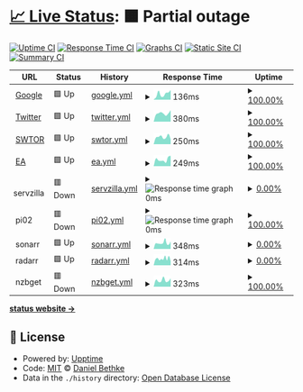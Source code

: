 # [📈 Live Status](https://dbethke.github.io/upptime): <!--live status--> **🟧 Partial outage**

[![Uptime CI](https://github.com/dbethke/upptime/workflows/Uptime%20CI/badge.svg)](https://github.com/upptime/upptime/actions?query=workflow%3A%22Uptime+CI%22)
[![Response Time CI](https://github.com/dbethke/upptime/workflows/Response%20Time%20CI/badge.svg)](https://github.com/upptime/upptime/actions?query=workflow%3A%22Response+Time+CI%22)
[![Graphs CI](https://github.com/dbethke/upptime/workflows/Graphs%20CI/badge.svg)](https://github.com/upptime/upptime/actions?query=workflow%3A%22Graphs+CI%22)
[![Static Site CI](https://github.com/dbethke/upptime/workflows/Static%20Site%20CI/badge.svg)](https://github.com/upptime/upptime/actions?query=workflow%3A%22Static+Site+CI%22)
[![Summary CI](https://github.com/dbethke/upptime/workflows/Summary%20CI/badge.svg)](https://github.com/upptime/upptime/actions?query=workflow%3A%22Summary+CI%22)

<!--start: status pages-->
<!-- This summary is generated by Upptime (https://github.com/upptime/upptime) -->
<!-- Do not edit this manually, your changes will be overwritten -->
<!-- prettier-ignore -->
| URL | Status | History | Response Time | Uptime |
| --- | ------ | ------- | ------------- | ------ |
| <img alt="" src="https://favicons.githubusercontent.com/www.google.com" height="13"> [Google](https://www.google.com) | 🟩 Up | [google.yml](https://github.com/dbethke/upptime-catalina/commits/HEAD/history/google.yml) | <details><summary><img alt="Response time graph" src="./graphs/google/response-time-week.png" height="20"> 136ms</summary><br><a href="https://dbethke.github.io/upptime/history/google"><img alt="Response time 103" src="https://img.shields.io/endpoint?url=https%3A%2F%2Fraw.githubusercontent.com%2Fdbethke%2Fupptime-catalina%2FHEAD%2Fapi%2Fgoogle%2Fresponse-time.json"></a><br><a href="https://dbethke.github.io/upptime/history/google"><img alt="24-hour response time 113" src="https://img.shields.io/endpoint?url=https%3A%2F%2Fraw.githubusercontent.com%2Fdbethke%2Fupptime-catalina%2FHEAD%2Fapi%2Fgoogle%2Fresponse-time-day.json"></a><br><a href="https://dbethke.github.io/upptime/history/google"><img alt="7-day response time 136" src="https://img.shields.io/endpoint?url=https%3A%2F%2Fraw.githubusercontent.com%2Fdbethke%2Fupptime-catalina%2FHEAD%2Fapi%2Fgoogle%2Fresponse-time-week.json"></a><br><a href="https://dbethke.github.io/upptime/history/google"><img alt="30-day response time 107" src="https://img.shields.io/endpoint?url=https%3A%2F%2Fraw.githubusercontent.com%2Fdbethke%2Fupptime-catalina%2FHEAD%2Fapi%2Fgoogle%2Fresponse-time-month.json"></a><br><a href="https://dbethke.github.io/upptime/history/google"><img alt="1-year response time 103" src="https://img.shields.io/endpoint?url=https%3A%2F%2Fraw.githubusercontent.com%2Fdbethke%2Fupptime-catalina%2FHEAD%2Fapi%2Fgoogle%2Fresponse-time-year.json"></a></details> | <details><summary><a href="https://dbethke.github.io/upptime/history/google">100.00%</a></summary><a href="https://dbethke.github.io/upptime/history/google"><img alt="All-time uptime 100.00%" src="https://img.shields.io/endpoint?url=https%3A%2F%2Fraw.githubusercontent.com%2Fdbethke%2Fupptime-catalina%2FHEAD%2Fapi%2Fgoogle%2Fuptime.json"></a><br><a href="https://dbethke.github.io/upptime/history/google"><img alt="24-hour uptime 100.00%" src="https://img.shields.io/endpoint?url=https%3A%2F%2Fraw.githubusercontent.com%2Fdbethke%2Fupptime-catalina%2FHEAD%2Fapi%2Fgoogle%2Fuptime-day.json"></a><br><a href="https://dbethke.github.io/upptime/history/google"><img alt="7-day uptime 100.00%" src="https://img.shields.io/endpoint?url=https%3A%2F%2Fraw.githubusercontent.com%2Fdbethke%2Fupptime-catalina%2FHEAD%2Fapi%2Fgoogle%2Fuptime-week.json"></a><br><a href="https://dbethke.github.io/upptime/history/google"><img alt="30-day uptime 100.00%" src="https://img.shields.io/endpoint?url=https%3A%2F%2Fraw.githubusercontent.com%2Fdbethke%2Fupptime-catalina%2FHEAD%2Fapi%2Fgoogle%2Fuptime-month.json"></a><br><a href="https://dbethke.github.io/upptime/history/google"><img alt="1-year uptime 100.00%" src="https://img.shields.io/endpoint?url=https%3A%2F%2Fraw.githubusercontent.com%2Fdbethke%2Fupptime-catalina%2FHEAD%2Fapi%2Fgoogle%2Fuptime-year.json"></a></details>
| <img alt="" src="https://favicons.githubusercontent.com/www.twitter.com" height="13"> [Twitter](https://www.twitter.com) | 🟩 Up | [twitter.yml](https://github.com/dbethke/upptime-catalina/commits/HEAD/history/twitter.yml) | <details><summary><img alt="Response time graph" src="./graphs/twitter/response-time-week.png" height="20"> 380ms</summary><br><a href="https://dbethke.github.io/upptime/history/twitter"><img alt="Response time 423" src="https://img.shields.io/endpoint?url=https%3A%2F%2Fraw.githubusercontent.com%2Fdbethke%2Fupptime-catalina%2FHEAD%2Fapi%2Ftwitter%2Fresponse-time.json"></a><br><a href="https://dbethke.github.io/upptime/history/twitter"><img alt="24-hour response time 416" src="https://img.shields.io/endpoint?url=https%3A%2F%2Fraw.githubusercontent.com%2Fdbethke%2Fupptime-catalina%2FHEAD%2Fapi%2Ftwitter%2Fresponse-time-day.json"></a><br><a href="https://dbethke.github.io/upptime/history/twitter"><img alt="7-day response time 380" src="https://img.shields.io/endpoint?url=https%3A%2F%2Fraw.githubusercontent.com%2Fdbethke%2Fupptime-catalina%2FHEAD%2Fapi%2Ftwitter%2Fresponse-time-week.json"></a><br><a href="https://dbethke.github.io/upptime/history/twitter"><img alt="30-day response time 380" src="https://img.shields.io/endpoint?url=https%3A%2F%2Fraw.githubusercontent.com%2Fdbethke%2Fupptime-catalina%2FHEAD%2Fapi%2Ftwitter%2Fresponse-time-month.json"></a><br><a href="https://dbethke.github.io/upptime/history/twitter"><img alt="1-year response time 423" src="https://img.shields.io/endpoint?url=https%3A%2F%2Fraw.githubusercontent.com%2Fdbethke%2Fupptime-catalina%2FHEAD%2Fapi%2Ftwitter%2Fresponse-time-year.json"></a></details> | <details><summary><a href="https://dbethke.github.io/upptime/history/twitter">100.00%</a></summary><a href="https://dbethke.github.io/upptime/history/twitter"><img alt="All-time uptime 99.96%" src="https://img.shields.io/endpoint?url=https%3A%2F%2Fraw.githubusercontent.com%2Fdbethke%2Fupptime-catalina%2FHEAD%2Fapi%2Ftwitter%2Fuptime.json"></a><br><a href="https://dbethke.github.io/upptime/history/twitter"><img alt="24-hour uptime 100.00%" src="https://img.shields.io/endpoint?url=https%3A%2F%2Fraw.githubusercontent.com%2Fdbethke%2Fupptime-catalina%2FHEAD%2Fapi%2Ftwitter%2Fuptime-day.json"></a><br><a href="https://dbethke.github.io/upptime/history/twitter"><img alt="7-day uptime 100.00%" src="https://img.shields.io/endpoint?url=https%3A%2F%2Fraw.githubusercontent.com%2Fdbethke%2Fupptime-catalina%2FHEAD%2Fapi%2Ftwitter%2Fuptime-week.json"></a><br><a href="https://dbethke.github.io/upptime/history/twitter"><img alt="30-day uptime 100.00%" src="https://img.shields.io/endpoint?url=https%3A%2F%2Fraw.githubusercontent.com%2Fdbethke%2Fupptime-catalina%2FHEAD%2Fapi%2Ftwitter%2Fuptime-month.json"></a><br><a href="https://dbethke.github.io/upptime/history/twitter"><img alt="1-year uptime 99.96%" src="https://img.shields.io/endpoint?url=https%3A%2F%2Fraw.githubusercontent.com%2Fdbethke%2Fupptime-catalina%2FHEAD%2Fapi%2Ftwitter%2Fuptime-year.json"></a></details>
| <img alt="" src="https://cdn-www.swtor.com//sites/all/files/favicon.ico" height="13"> [SWTOR](https://www.swtor.com) | 🟩 Up | [swtor.yml](https://github.com/dbethke/upptime-catalina/commits/HEAD/history/swtor.yml) | <details><summary><img alt="Response time graph" src="./graphs/swtor/response-time-week.png" height="20"> 250ms</summary><br><a href="https://dbethke.github.io/upptime/history/swtor"><img alt="Response time 216" src="https://img.shields.io/endpoint?url=https%3A%2F%2Fraw.githubusercontent.com%2Fdbethke%2Fupptime-catalina%2FHEAD%2Fapi%2Fswtor%2Fresponse-time.json"></a><br><a href="https://dbethke.github.io/upptime/history/swtor"><img alt="24-hour response time 269" src="https://img.shields.io/endpoint?url=https%3A%2F%2Fraw.githubusercontent.com%2Fdbethke%2Fupptime-catalina%2FHEAD%2Fapi%2Fswtor%2Fresponse-time-day.json"></a><br><a href="https://dbethke.github.io/upptime/history/swtor"><img alt="7-day response time 250" src="https://img.shields.io/endpoint?url=https%3A%2F%2Fraw.githubusercontent.com%2Fdbethke%2Fupptime-catalina%2FHEAD%2Fapi%2Fswtor%2Fresponse-time-week.json"></a><br><a href="https://dbethke.github.io/upptime/history/swtor"><img alt="30-day response time 263" src="https://img.shields.io/endpoint?url=https%3A%2F%2Fraw.githubusercontent.com%2Fdbethke%2Fupptime-catalina%2FHEAD%2Fapi%2Fswtor%2Fresponse-time-month.json"></a><br><a href="https://dbethke.github.io/upptime/history/swtor"><img alt="1-year response time 216" src="https://img.shields.io/endpoint?url=https%3A%2F%2Fraw.githubusercontent.com%2Fdbethke%2Fupptime-catalina%2FHEAD%2Fapi%2Fswtor%2Fresponse-time-year.json"></a></details> | <details><summary><a href="https://dbethke.github.io/upptime/history/swtor">100.00%</a></summary><a href="https://dbethke.github.io/upptime/history/swtor"><img alt="All-time uptime 100.00%" src="https://img.shields.io/endpoint?url=https%3A%2F%2Fraw.githubusercontent.com%2Fdbethke%2Fupptime-catalina%2FHEAD%2Fapi%2Fswtor%2Fuptime.json"></a><br><a href="https://dbethke.github.io/upptime/history/swtor"><img alt="24-hour uptime 100.00%" src="https://img.shields.io/endpoint?url=https%3A%2F%2Fraw.githubusercontent.com%2Fdbethke%2Fupptime-catalina%2FHEAD%2Fapi%2Fswtor%2Fuptime-day.json"></a><br><a href="https://dbethke.github.io/upptime/history/swtor"><img alt="7-day uptime 100.00%" src="https://img.shields.io/endpoint?url=https%3A%2F%2Fraw.githubusercontent.com%2Fdbethke%2Fupptime-catalina%2FHEAD%2Fapi%2Fswtor%2Fuptime-week.json"></a><br><a href="https://dbethke.github.io/upptime/history/swtor"><img alt="30-day uptime 100.00%" src="https://img.shields.io/endpoint?url=https%3A%2F%2Fraw.githubusercontent.com%2Fdbethke%2Fupptime-catalina%2FHEAD%2Fapi%2Fswtor%2Fuptime-month.json"></a><br><a href="https://dbethke.github.io/upptime/history/swtor"><img alt="1-year uptime 100.00%" src="https://img.shields.io/endpoint?url=https%3A%2F%2Fraw.githubusercontent.com%2Fdbethke%2Fupptime-catalina%2FHEAD%2Fapi%2Fswtor%2Fuptime-year.json"></a></details>
| <img alt="" src="https://www.ea.com/assets/images/favicon.png" height="13"> [EA](https://www.ea.com) | 🟩 Up | [ea.yml](https://github.com/dbethke/upptime-catalina/commits/HEAD/history/ea.yml) | <details><summary><img alt="Response time graph" src="./graphs/ea/response-time-week.png" height="20"> 249ms</summary><br><a href="https://dbethke.github.io/upptime/history/ea"><img alt="Response time 253" src="https://img.shields.io/endpoint?url=https%3A%2F%2Fraw.githubusercontent.com%2Fdbethke%2Fupptime-catalina%2FHEAD%2Fapi%2Fea%2Fresponse-time.json"></a><br><a href="https://dbethke.github.io/upptime/history/ea"><img alt="24-hour response time 382" src="https://img.shields.io/endpoint?url=https%3A%2F%2Fraw.githubusercontent.com%2Fdbethke%2Fupptime-catalina%2FHEAD%2Fapi%2Fea%2Fresponse-time-day.json"></a><br><a href="https://dbethke.github.io/upptime/history/ea"><img alt="7-day response time 249" src="https://img.shields.io/endpoint?url=https%3A%2F%2Fraw.githubusercontent.com%2Fdbethke%2Fupptime-catalina%2FHEAD%2Fapi%2Fea%2Fresponse-time-week.json"></a><br><a href="https://dbethke.github.io/upptime/history/ea"><img alt="30-day response time 240" src="https://img.shields.io/endpoint?url=https%3A%2F%2Fraw.githubusercontent.com%2Fdbethke%2Fupptime-catalina%2FHEAD%2Fapi%2Fea%2Fresponse-time-month.json"></a><br><a href="https://dbethke.github.io/upptime/history/ea"><img alt="1-year response time 253" src="https://img.shields.io/endpoint?url=https%3A%2F%2Fraw.githubusercontent.com%2Fdbethke%2Fupptime-catalina%2FHEAD%2Fapi%2Fea%2Fresponse-time-year.json"></a></details> | <details><summary><a href="https://dbethke.github.io/upptime/history/ea">100.00%</a></summary><a href="https://dbethke.github.io/upptime/history/ea"><img alt="All-time uptime 100.00%" src="https://img.shields.io/endpoint?url=https%3A%2F%2Fraw.githubusercontent.com%2Fdbethke%2Fupptime-catalina%2FHEAD%2Fapi%2Fea%2Fuptime.json"></a><br><a href="https://dbethke.github.io/upptime/history/ea"><img alt="24-hour uptime 100.00%" src="https://img.shields.io/endpoint?url=https%3A%2F%2Fraw.githubusercontent.com%2Fdbethke%2Fupptime-catalina%2FHEAD%2Fapi%2Fea%2Fuptime-day.json"></a><br><a href="https://dbethke.github.io/upptime/history/ea"><img alt="7-day uptime 100.00%" src="https://img.shields.io/endpoint?url=https%3A%2F%2Fraw.githubusercontent.com%2Fdbethke%2Fupptime-catalina%2FHEAD%2Fapi%2Fea%2Fuptime-week.json"></a><br><a href="https://dbethke.github.io/upptime/history/ea"><img alt="30-day uptime 100.00%" src="https://img.shields.io/endpoint?url=https%3A%2F%2Fraw.githubusercontent.com%2Fdbethke%2Fupptime-catalina%2FHEAD%2Fapi%2Fea%2Fuptime-month.json"></a><br><a href="https://dbethke.github.io/upptime/history/ea"><img alt="1-year uptime 100.00%" src="https://img.shields.io/endpoint?url=https%3A%2F%2Fraw.githubusercontent.com%2Fdbethke%2Fupptime-catalina%2FHEAD%2Fapi%2Fea%2Fuptime-year.json"></a></details>
| <img alt="" src="https://www.synology.com/img/icon/favicon@2x.png" height="13"> servzilla | 🟥 Down | [servzilla.yml](https://github.com/dbethke/upptime-catalina/commits/HEAD/history/servzilla.yml) | <details><summary><img alt="Response time graph" src="./graphs/servzilla/response-time-week.png" height="20"> 0ms</summary><br><a href="https://dbethke.github.io/upptime/history/servzilla"><img alt="Response time 375" src="https://img.shields.io/endpoint?url=https%3A%2F%2Fraw.githubusercontent.com%2Fdbethke%2Fupptime-catalina%2FHEAD%2Fapi%2Fservzilla%2Fresponse-time.json"></a><br><a href="https://dbethke.github.io/upptime/history/servzilla"><img alt="24-hour response time 0" src="https://img.shields.io/endpoint?url=https%3A%2F%2Fraw.githubusercontent.com%2Fdbethke%2Fupptime-catalina%2FHEAD%2Fapi%2Fservzilla%2Fresponse-time-day.json"></a><br><a href="https://dbethke.github.io/upptime/history/servzilla"><img alt="7-day response time 0" src="https://img.shields.io/endpoint?url=https%3A%2F%2Fraw.githubusercontent.com%2Fdbethke%2Fupptime-catalina%2FHEAD%2Fapi%2Fservzilla%2Fresponse-time-week.json"></a><br><a href="https://dbethke.github.io/upptime/history/servzilla"><img alt="30-day response time 0" src="https://img.shields.io/endpoint?url=https%3A%2F%2Fraw.githubusercontent.com%2Fdbethke%2Fupptime-catalina%2FHEAD%2Fapi%2Fservzilla%2Fresponse-time-month.json"></a><br><a href="https://dbethke.github.io/upptime/history/servzilla"><img alt="1-year response time 375" src="https://img.shields.io/endpoint?url=https%3A%2F%2Fraw.githubusercontent.com%2Fdbethke%2Fupptime-catalina%2FHEAD%2Fapi%2Fservzilla%2Fresponse-time-year.json"></a></details> | <details><summary><a href="https://dbethke.github.io/upptime/history/servzilla">0.00%</a></summary><a href="https://dbethke.github.io/upptime/history/servzilla"><img alt="All-time uptime 15.44%" src="https://img.shields.io/endpoint?url=https%3A%2F%2Fraw.githubusercontent.com%2Fdbethke%2Fupptime-catalina%2FHEAD%2Fapi%2Fservzilla%2Fuptime.json"></a><br><a href="https://dbethke.github.io/upptime/history/servzilla"><img alt="24-hour uptime 0.00%" src="https://img.shields.io/endpoint?url=https%3A%2F%2Fraw.githubusercontent.com%2Fdbethke%2Fupptime-catalina%2FHEAD%2Fapi%2Fservzilla%2Fuptime-day.json"></a><br><a href="https://dbethke.github.io/upptime/history/servzilla"><img alt="7-day uptime 0.00%" src="https://img.shields.io/endpoint?url=https%3A%2F%2Fraw.githubusercontent.com%2Fdbethke%2Fupptime-catalina%2FHEAD%2Fapi%2Fservzilla%2Fuptime-week.json"></a><br><a href="https://dbethke.github.io/upptime/history/servzilla"><img alt="30-day uptime 0.00%" src="https://img.shields.io/endpoint?url=https%3A%2F%2Fraw.githubusercontent.com%2Fdbethke%2Fupptime-catalina%2FHEAD%2Fapi%2Fservzilla%2Fuptime-month.json"></a><br><a href="https://dbethke.github.io/upptime/history/servzilla"><img alt="1-year uptime 15.44%" src="https://img.shields.io/endpoint?url=https%3A%2F%2Fraw.githubusercontent.com%2Fdbethke%2Fupptime-catalina%2FHEAD%2Fapi%2Fservzilla%2Fuptime-year.json"></a></details>
| <img alt="" src="https://www.raspberrypi.org/homepage-9df4b/favicon.png" height="13"> pi02 | 🟥 Down | [pi02.yml](https://github.com/dbethke/upptime-catalina/commits/HEAD/history/pi02.yml) | <details><summary><img alt="Response time graph" src="./graphs/pi02/response-time-week.png" height="20"> 0ms</summary><br><a href="https://dbethke.github.io/upptime/history/pi02"><img alt="Response time 0" src="https://img.shields.io/endpoint?url=https%3A%2F%2Fraw.githubusercontent.com%2Fdbethke%2Fupptime-catalina%2FHEAD%2Fapi%2Fpi02%2Fresponse-time.json"></a><br><a href="https://dbethke.github.io/upptime/history/pi02"><img alt="24-hour response time 0" src="https://img.shields.io/endpoint?url=https%3A%2F%2Fraw.githubusercontent.com%2Fdbethke%2Fupptime-catalina%2FHEAD%2Fapi%2Fpi02%2Fresponse-time-day.json"></a><br><a href="https://dbethke.github.io/upptime/history/pi02"><img alt="7-day response time 0" src="https://img.shields.io/endpoint?url=https%3A%2F%2Fraw.githubusercontent.com%2Fdbethke%2Fupptime-catalina%2FHEAD%2Fapi%2Fpi02%2Fresponse-time-week.json"></a><br><a href="https://dbethke.github.io/upptime/history/pi02"><img alt="30-day response time 0" src="https://img.shields.io/endpoint?url=https%3A%2F%2Fraw.githubusercontent.com%2Fdbethke%2Fupptime-catalina%2FHEAD%2Fapi%2Fpi02%2Fresponse-time-month.json"></a><br><a href="https://dbethke.github.io/upptime/history/pi02"><img alt="1-year response time 0" src="https://img.shields.io/endpoint?url=https%3A%2F%2Fraw.githubusercontent.com%2Fdbethke%2Fupptime-catalina%2FHEAD%2Fapi%2Fpi02%2Fresponse-time-year.json"></a></details> | <details><summary><a href="https://dbethke.github.io/upptime/history/pi02">100.00%</a></summary><a href="https://dbethke.github.io/upptime/history/pi02"><img alt="All-time uptime 100.00%" src="https://img.shields.io/endpoint?url=https%3A%2F%2Fraw.githubusercontent.com%2Fdbethke%2Fupptime-catalina%2FHEAD%2Fapi%2Fpi02%2Fuptime.json"></a><br><a href="https://dbethke.github.io/upptime/history/pi02"><img alt="24-hour uptime 100.00%" src="https://img.shields.io/endpoint?url=https%3A%2F%2Fraw.githubusercontent.com%2Fdbethke%2Fupptime-catalina%2FHEAD%2Fapi%2Fpi02%2Fuptime-day.json"></a><br><a href="https://dbethke.github.io/upptime/history/pi02"><img alt="7-day uptime 100.00%" src="https://img.shields.io/endpoint?url=https%3A%2F%2Fraw.githubusercontent.com%2Fdbethke%2Fupptime-catalina%2FHEAD%2Fapi%2Fpi02%2Fuptime-week.json"></a><br><a href="https://dbethke.github.io/upptime/history/pi02"><img alt="30-day uptime 100.00%" src="https://img.shields.io/endpoint?url=https%3A%2F%2Fraw.githubusercontent.com%2Fdbethke%2Fupptime-catalina%2FHEAD%2Fapi%2Fpi02%2Fuptime-month.json"></a><br><a href="https://dbethke.github.io/upptime/history/pi02"><img alt="1-year uptime 100.00%" src="https://img.shields.io/endpoint?url=https%3A%2F%2Fraw.githubusercontent.com%2Fdbethke%2Fupptime-catalina%2FHEAD%2Fapi%2Fpi02%2Fuptime-year.json"></a></details>
| <img alt="" src="https://sonarr.tv/img/favicon.ico" height="13"> sonarr | 🟩 Up | [sonarr.yml](https://github.com/dbethke/upptime-catalina/commits/HEAD/history/sonarr.yml) | <details><summary><img alt="Response time graph" src="./graphs/sonarr/response-time-week.png" height="20"> 348ms</summary><br><a href="https://dbethke.github.io/upptime/history/sonarr"><img alt="Response time 682" src="https://img.shields.io/endpoint?url=https%3A%2F%2Fraw.githubusercontent.com%2Fdbethke%2Fupptime-catalina%2FHEAD%2Fapi%2Fsonarr%2Fresponse-time.json"></a><br><a href="https://dbethke.github.io/upptime/history/sonarr"><img alt="24-hour response time 269" src="https://img.shields.io/endpoint?url=https%3A%2F%2Fraw.githubusercontent.com%2Fdbethke%2Fupptime-catalina%2FHEAD%2Fapi%2Fsonarr%2Fresponse-time-day.json"></a><br><a href="https://dbethke.github.io/upptime/history/sonarr"><img alt="7-day response time 348" src="https://img.shields.io/endpoint?url=https%3A%2F%2Fraw.githubusercontent.com%2Fdbethke%2Fupptime-catalina%2FHEAD%2Fapi%2Fsonarr%2Fresponse-time-week.json"></a><br><a href="https://dbethke.github.io/upptime/history/sonarr"><img alt="30-day response time 331" src="https://img.shields.io/endpoint?url=https%3A%2F%2Fraw.githubusercontent.com%2Fdbethke%2Fupptime-catalina%2FHEAD%2Fapi%2Fsonarr%2Fresponse-time-month.json"></a><br><a href="https://dbethke.github.io/upptime/history/sonarr"><img alt="1-year response time 682" src="https://img.shields.io/endpoint?url=https%3A%2F%2Fraw.githubusercontent.com%2Fdbethke%2Fupptime-catalina%2FHEAD%2Fapi%2Fsonarr%2Fresponse-time-year.json"></a></details> | <details><summary><a href="https://dbethke.github.io/upptime/history/sonarr">0.00%</a></summary><a href="https://dbethke.github.io/upptime/history/sonarr"><img alt="All-time uptime 15.44%" src="https://img.shields.io/endpoint?url=https%3A%2F%2Fraw.githubusercontent.com%2Fdbethke%2Fupptime-catalina%2FHEAD%2Fapi%2Fsonarr%2Fuptime.json"></a><br><a href="https://dbethke.github.io/upptime/history/sonarr"><img alt="24-hour uptime 0.00%" src="https://img.shields.io/endpoint?url=https%3A%2F%2Fraw.githubusercontent.com%2Fdbethke%2Fupptime-catalina%2FHEAD%2Fapi%2Fsonarr%2Fuptime-day.json"></a><br><a href="https://dbethke.github.io/upptime/history/sonarr"><img alt="7-day uptime 0.00%" src="https://img.shields.io/endpoint?url=https%3A%2F%2Fraw.githubusercontent.com%2Fdbethke%2Fupptime-catalina%2FHEAD%2Fapi%2Fsonarr%2Fuptime-week.json"></a><br><a href="https://dbethke.github.io/upptime/history/sonarr"><img alt="30-day uptime 0.00%" src="https://img.shields.io/endpoint?url=https%3A%2F%2Fraw.githubusercontent.com%2Fdbethke%2Fupptime-catalina%2FHEAD%2Fapi%2Fsonarr%2Fuptime-month.json"></a><br><a href="https://dbethke.github.io/upptime/history/sonarr"><img alt="1-year uptime 15.44%" src="https://img.shields.io/endpoint?url=https%3A%2F%2Fraw.githubusercontent.com%2Fdbethke%2Fupptime-catalina%2FHEAD%2Fapi%2Fsonarr%2Fuptime-year.json"></a></details>
| <img alt="" src="https://radarr.video/img/favicon.ico" height="13"> radarr | 🟩 Up | [radarr.yml](https://github.com/dbethke/upptime-catalina/commits/HEAD/history/radarr.yml) | <details><summary><img alt="Response time graph" src="./graphs/radarr/response-time-week.png" height="20"> 314ms</summary><br><a href="https://dbethke.github.io/upptime/history/radarr"><img alt="Response time 353" src="https://img.shields.io/endpoint?url=https%3A%2F%2Fraw.githubusercontent.com%2Fdbethke%2Fupptime-catalina%2FHEAD%2Fapi%2Fradarr%2Fresponse-time.json"></a><br><a href="https://dbethke.github.io/upptime/history/radarr"><img alt="24-hour response time 261" src="https://img.shields.io/endpoint?url=https%3A%2F%2Fraw.githubusercontent.com%2Fdbethke%2Fupptime-catalina%2FHEAD%2Fapi%2Fradarr%2Fresponse-time-day.json"></a><br><a href="https://dbethke.github.io/upptime/history/radarr"><img alt="7-day response time 314" src="https://img.shields.io/endpoint?url=https%3A%2F%2Fraw.githubusercontent.com%2Fdbethke%2Fupptime-catalina%2FHEAD%2Fapi%2Fradarr%2Fresponse-time-week.json"></a><br><a href="https://dbethke.github.io/upptime/history/radarr"><img alt="30-day response time 338" src="https://img.shields.io/endpoint?url=https%3A%2F%2Fraw.githubusercontent.com%2Fdbethke%2Fupptime-catalina%2FHEAD%2Fapi%2Fradarr%2Fresponse-time-month.json"></a><br><a href="https://dbethke.github.io/upptime/history/radarr"><img alt="1-year response time 353" src="https://img.shields.io/endpoint?url=https%3A%2F%2Fraw.githubusercontent.com%2Fdbethke%2Fupptime-catalina%2FHEAD%2Fapi%2Fradarr%2Fresponse-time-year.json"></a></details> | <details><summary><a href="https://dbethke.github.io/upptime/history/radarr">0.00%</a></summary><a href="https://dbethke.github.io/upptime/history/radarr"><img alt="All-time uptime 15.44%" src="https://img.shields.io/endpoint?url=https%3A%2F%2Fraw.githubusercontent.com%2Fdbethke%2Fupptime-catalina%2FHEAD%2Fapi%2Fradarr%2Fuptime.json"></a><br><a href="https://dbethke.github.io/upptime/history/radarr"><img alt="24-hour uptime 0.00%" src="https://img.shields.io/endpoint?url=https%3A%2F%2Fraw.githubusercontent.com%2Fdbethke%2Fupptime-catalina%2FHEAD%2Fapi%2Fradarr%2Fuptime-day.json"></a><br><a href="https://dbethke.github.io/upptime/history/radarr"><img alt="7-day uptime 0.00%" src="https://img.shields.io/endpoint?url=https%3A%2F%2Fraw.githubusercontent.com%2Fdbethke%2Fupptime-catalina%2FHEAD%2Fapi%2Fradarr%2Fuptime-week.json"></a><br><a href="https://dbethke.github.io/upptime/history/radarr"><img alt="30-day uptime 0.00%" src="https://img.shields.io/endpoint?url=https%3A%2F%2Fraw.githubusercontent.com%2Fdbethke%2Fupptime-catalina%2FHEAD%2Fapi%2Fradarr%2Fuptime-month.json"></a><br><a href="https://dbethke.github.io/upptime/history/radarr"><img alt="1-year uptime 15.44%" src="https://img.shields.io/endpoint?url=https%3A%2F%2Fraw.githubusercontent.com%2Fdbethke%2Fupptime-catalina%2FHEAD%2Fapi%2Fradarr%2Fuptime-year.json"></a></details>
| <img alt="" src="https://favicons.githubusercontent.com/null" height="13"> nzbget | 🟥 Down | [nzbget.yml](https://github.com/dbethke/upptime-catalina/commits/HEAD/history/nzbget.yml) | <details><summary><img alt="Response time graph" src="./graphs/nzbget/response-time-week.png" height="20"> 323ms</summary><br><a href="https://dbethke.github.io/upptime/history/nzbget"><img alt="Response time 312" src="https://img.shields.io/endpoint?url=https%3A%2F%2Fraw.githubusercontent.com%2Fdbethke%2Fupptime-catalina%2FHEAD%2Fapi%2Fnzbget%2Fresponse-time.json"></a><br><a href="https://dbethke.github.io/upptime/history/nzbget"><img alt="24-hour response time 286" src="https://img.shields.io/endpoint?url=https%3A%2F%2Fraw.githubusercontent.com%2Fdbethke%2Fupptime-catalina%2FHEAD%2Fapi%2Fnzbget%2Fresponse-time-day.json"></a><br><a href="https://dbethke.github.io/upptime/history/nzbget"><img alt="7-day response time 323" src="https://img.shields.io/endpoint?url=https%3A%2F%2Fraw.githubusercontent.com%2Fdbethke%2Fupptime-catalina%2FHEAD%2Fapi%2Fnzbget%2Fresponse-time-week.json"></a><br><a href="https://dbethke.github.io/upptime/history/nzbget"><img alt="30-day response time 306" src="https://img.shields.io/endpoint?url=https%3A%2F%2Fraw.githubusercontent.com%2Fdbethke%2Fupptime-catalina%2FHEAD%2Fapi%2Fnzbget%2Fresponse-time-month.json"></a><br><a href="https://dbethke.github.io/upptime/history/nzbget"><img alt="1-year response time 312" src="https://img.shields.io/endpoint?url=https%3A%2F%2Fraw.githubusercontent.com%2Fdbethke%2Fupptime-catalina%2FHEAD%2Fapi%2Fnzbget%2Fresponse-time-year.json"></a></details> | <details><summary><a href="https://dbethke.github.io/upptime/history/nzbget">100.00%</a></summary><a href="https://dbethke.github.io/upptime/history/nzbget"><img alt="All-time uptime 100.00%" src="https://img.shields.io/endpoint?url=https%3A%2F%2Fraw.githubusercontent.com%2Fdbethke%2Fupptime-catalina%2FHEAD%2Fapi%2Fnzbget%2Fuptime.json"></a><br><a href="https://dbethke.github.io/upptime/history/nzbget"><img alt="24-hour uptime 100.00%" src="https://img.shields.io/endpoint?url=https%3A%2F%2Fraw.githubusercontent.com%2Fdbethke%2Fupptime-catalina%2FHEAD%2Fapi%2Fnzbget%2Fuptime-day.json"></a><br><a href="https://dbethke.github.io/upptime/history/nzbget"><img alt="7-day uptime 100.00%" src="https://img.shields.io/endpoint?url=https%3A%2F%2Fraw.githubusercontent.com%2Fdbethke%2Fupptime-catalina%2FHEAD%2Fapi%2Fnzbget%2Fuptime-week.json"></a><br><a href="https://dbethke.github.io/upptime/history/nzbget"><img alt="30-day uptime 100.00%" src="https://img.shields.io/endpoint?url=https%3A%2F%2Fraw.githubusercontent.com%2Fdbethke%2Fupptime-catalina%2FHEAD%2Fapi%2Fnzbget%2Fuptime-month.json"></a><br><a href="https://dbethke.github.io/upptime/history/nzbget"><img alt="1-year uptime 100.00%" src="https://img.shields.io/endpoint?url=https%3A%2F%2Fraw.githubusercontent.com%2Fdbethke%2Fupptime-catalina%2FHEAD%2Fapi%2Fnzbget%2Fuptime-year.json"></a></details>

<!--end: status pages-->

[**status website →**](https://dbethke.github.io/upptime)

## 📄 License

- Powered by: [Upptime](https://github.com/upptime/upptime)
- Code: [MIT](./LICENSE) © [Daniel Bethke](https://dbethke.github.io/upptime)
- Data in the `./history` directory: [Open Database License](https://opendatacommons.org/licenses/odbl/1-0/)
